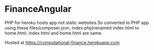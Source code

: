 # FinanceAngular
PHP for heroku hosts app not static websites.So converted to PHP app using these files(composer.json, index.php)renamed index.html to home.html.
index.html and home.html are same.<br>

Hosted at https://computational-finance.herokuapp.com

